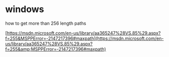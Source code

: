 # windows

how to get more than 256 length paths

[https://msdn.microsoft.com/en-us/library/aa365247%28VS.85%29.aspx?f=255&MSPPError=-2147217396#maxpath](https://msdn.microsoft.com/en-us/library/aa365247%28VS.85%29.aspx?f=255&amp;MSPPError=-2147217396#maxpath)
